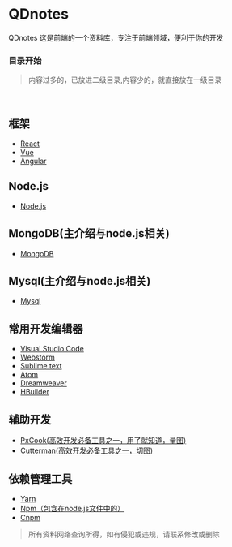 # QDnotes
QDnotes 这是前端的一个资料库，专注于前端领域，便利于你的开发
 
### 目录开始
> 内容过多的，已放进二级目录,内容少的，就直接放在一级目录

 
## 框架
* [React](https://github.com/maoxiaoquan/QDnotes/blob/master/notes/frame/react/react.md)
* [Vue](https://github.com/maoxiaoquan/QDnotes/blob/master/notes/frame/vue/vue.md)
* [Angular](https://github.com/maoxiaoquan/QDnotes/blob/master/notes/frame/angular/angular.md)

## Node.js
* [Node.js](https://github.com/maoxiaoquan/QDnotes/blob/master/notes/node/nodejs.md)

## MongoDB(主介绍与node.js相关)
* [MongoDB](https://github.com/maoxiaoquan/QDnotes/blob/master/notes/mongodb/mongodb.md)

## Mysql(主介绍与node.js相关)
* [Mysql](https://github.com/maoxiaoquan/QDnotes/blob/master/notes/mysql/mysql.md)

## 常用开发编辑器
* [Visual Studio Code](https://code.visualstudio.com/)
* [Webstorm](https://code.visualstudio.com/)
* [Sublime text](https://www.sublimetext.com/3)
* [Atom](https://atom.io/)
* [Dreamweaver](http://www.adobe.com/products/dreamweaver.html)
* [HBuilder](http://www.dcloud.io/)


## 辅助开发
* [PxCook(高效开发必备工具之一，用了就知道，量图)](http://www.fancynode.com.cn/pxcook)
* [Cutterman(高效开发必备工具之一，切图)](http://www.cutterman.cn/zh)

## 依赖管理工具
* [Yarn](https://yarn.bootcss.com/)
* [Npm（包含在node.js文件中的）](https://nodejs.org/zh-cn/)
* [Cnpm](https://npm.taobao.org/)


> 所有资料网络查询所得，如有侵犯或违规，请联系修改或删除